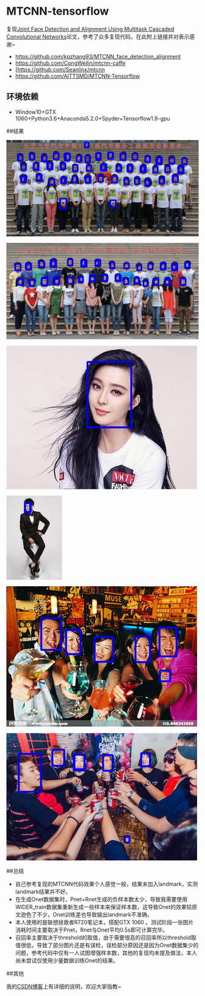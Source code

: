 # MTCNN-tensorflow

复现[Joint Face Detection and Alignment Using Multitask Cascaded Convolutional Networks](https://ieeexplore.ieee.org/stamp/stamp.jsp?tp=&arnumber=7553523)论文，参考了众多复现代码，在此附上链接并对表示感谢~

* https://github.com/kpzhang93/MTCNN_face_detection_alignment
* https://github.com/CongWeilin/mtcnn-caffe
* [https://github.com/Seanlinx/mtcnn
* https://github.com/AITTSMD/MTCNN-Tensorflow

## 环境依赖

* Window10+GTX 1060+Python3.6+Anaconda5.2.0+Spyder+Tensorflow1.9-gpu

##结果

![](result/MTCNN_test_1.jpg)

![](result/MTCNN_test_2.jpg)

![](result/MTCNN_test_3.jpg)

![](result/MTCNN_test_4.jpg)

![](result/MTCNN_test_5.jpg)

![](result/MTCNN_test_6.jpg)

##总结

* 自己参考复现的MTCNN代码效果个人感觉一般，结果未加入landmark，实测landmark结果并不好。
* 在生成Onet数据集时，Pnet+Rnet生成的负样本数太少，导致我需要使用WIDER_train数据集重新生成一些样本来保证样本数，这导致Onet的效果较原文逊色了不少，Onet训练差也导致输出landmark不准确。
* 本人使用的是联想拯救者R720笔记本，搭配GTX 1060 。测试阶段一张图片消耗时间主要取决于Pnet，Rnet与Onet平均0.5s即可计算完毕。
* 召回率主要取决于threshold的取值，由于需要很高的召回率所以threshold取值很低，导致了部分图片还是有误检，误检部分原因还是因为Onet数据集少的问题，参考代码中仅有一人试图增强样本数，其他的复现均未提及做法，本人尚未尝试仅使用少量数据训练Onet的结果。

##其他

我的[CSDN博客](https://blog.csdn.net/Rrui7739/article/details/82084022)上有详细的说明，欢迎大家指教~